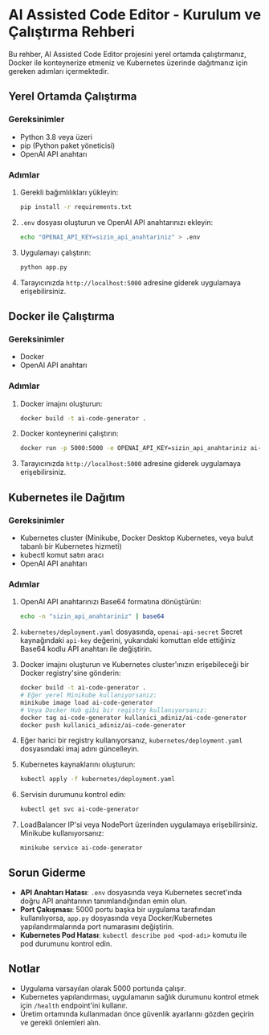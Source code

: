 # AI Assisted Code Editor - Kurulum ve Çalıştırma Rehberi

Bu rehber, AI Assisted Code Editor projesini yerel ortamda çalıştırmanız, Docker ile konteynerize etmeniz ve Kubernetes üzerinde dağıtmanız için gereken adımları içermektedir.

## Yerel Ortamda Çalıştırma

### Gereksinimler

- Python 3.8 veya üzeri
- pip (Python paket yöneticisi)
- OpenAI API anahtarı

### Adımlar

1. Gerekli bağımlılıkları yükleyin:
   ```bash
   pip install -r requirements.txt
   ```

2. `.env` dosyası oluşturun ve OpenAI API anahtarınızı ekleyin:
   ```bash
   echo "OPENAI_API_KEY=sizin_api_anahtariniz" > .env
   ```

3. Uygulamayı çalıştırın:
   ```bash
   python app.py
   ```

4. Tarayıcınızda `http://localhost:5000` adresine giderek uygulamaya erişebilirsiniz.

## Docker ile Çalıştırma

### Gereksinimler

- Docker
- OpenAI API anahtarı

### Adımlar

1. Docker imajını oluşturun:
   ```bash
   docker build -t ai-code-generator .
   ```

2. Docker konteynerini çalıştırın:
   ```bash
   docker run -p 5000:5000 -e OPENAI_API_KEY=sizin_api_anahtariniz ai-code-generator
   ```

3. Tarayıcınızda `http://localhost:5000` adresine giderek uygulamaya erişebilirsiniz.

## Kubernetes ile Dağıtım

### Gereksinimler

- Kubernetes cluster (Minikube, Docker Desktop Kubernetes, veya bulut tabanlı bir Kubernetes hizmeti)
- kubectl komut satırı aracı
- OpenAI API anahtarı

### Adımlar

1. OpenAI API anahtarınızı Base64 formatına dönüştürün:
   ```bash
   echo -n "sizin_api_anahtariniz" | base64
   ```

2. `kubernetes/deployment.yaml` dosyasında, `openai-api-secret` Secret kaynağındaki `api-key` değerini, yukarıdaki komuttan elde ettiğiniz Base64 kodlu API anahtarı ile değiştirin.

3. Docker imajını oluşturun ve Kubernetes cluster'ınızın erişebileceği bir Docker registry'sine gönderin:
   ```bash
   docker build -t ai-code-generator .
   # Eğer yerel Minikube kullanıyorsanız:
   minikube image load ai-code-generator
   # Veya Docker Hub gibi bir registry kullanıyorsanız:
   docker tag ai-code-generator kullanici_adiniz/ai-code-generator
   docker push kullanici_adiniz/ai-code-generator
   ```

4. Eğer harici bir registry kullanıyorsanız, `kubernetes/deployment.yaml` dosyasındaki imaj adını güncelleyin.

5. Kubernetes kaynaklarını oluşturun:
   ```bash
   kubectl apply -f kubernetes/deployment.yaml
   ```

6. Servisin durumunu kontrol edin:
   ```bash
   kubectl get svc ai-code-generator
   ```

7. LoadBalancer IP'si veya NodePort üzerinden uygulamaya erişebilirsiniz. Minikube kullanıyorsanız:
   ```bash
   minikube service ai-code-generator
   ```

## Sorun Giderme

- **API Anahtarı Hatası**: `.env` dosyasında veya Kubernetes secret'ında doğru API anahtarının tanımlandığından emin olun.
- **Port Çakışması**: 5000 portu başka bir uygulama tarafından kullanılıyorsa, `app.py` dosyasında veya Docker/Kubernetes yapılandırmalarında port numarasını değiştirin.
- **Kubernetes Pod Hatası**: `kubectl describe pod <pod-adı>` komutu ile pod durumunu kontrol edin.

## Notlar

- Uygulama varsayılan olarak 5000 portunda çalışır.
- Kubernetes yapılandırması, uygulamanın sağlık durumunu kontrol etmek için `/health` endpoint'ini kullanır.
- Üretim ortamında kullanmadan önce güvenlik ayarlarını gözden geçirin ve gerekli önlemleri alın.